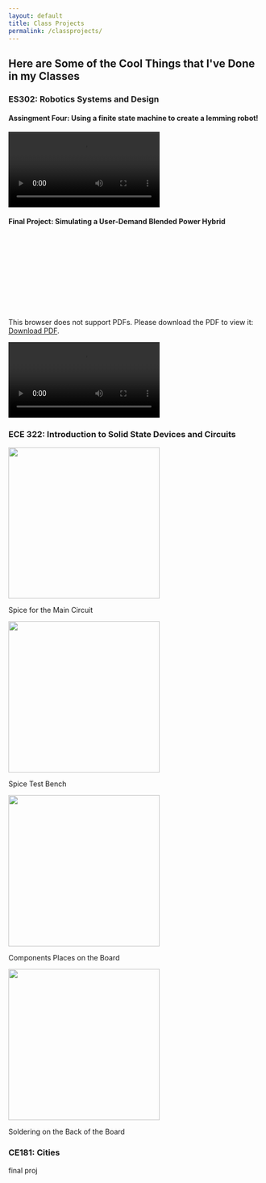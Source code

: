 ```yaml
---
layout: default
title: Class Projects
permalink: /classprojects/
---
```


## Here are Some of the Cool Things that I've Done in my Classes

### ES302: Robotics Systems and Design

#### Assingment Four: Using a finite state machine to create a lemming robot!

<video style="max-height: 300px; width: auto;" controls>
    <source src="https://r3dotstone.github.io/portfolio/media/ES302_A04_2_comped1.mp4" type="video/mp4">
    Your browser does not support the video tag.
</video> 

#### Final Project: Simulating a User-Demand Blended Power Hybrid

<object style="height: 450px; width: 600px;" data="https://r3dotstone.github.io/portfolio/media/ES302_Stone_FinalPoster.pdf" type="application/pdf" >
    <embed src="https://r3dotstone.github.io/portfolio/media/ES302_Stone_FinalPoster.pdf">
        <p>This browser does not support PDFs. Please download the PDF to view it: <a href="https://r3dotstone.github.io/portfolio/media/ES302_Stone_FinalPoster.pdf">Download PDF</a>.</p>
    </embed>
</object>

<video style="max-height: 300px; width: auto;" controls>
    <source src="https://r3dotstone.github.io/portfolio/media/G__.shortcut-targets-by-id_1_PeZcmc5YVnmj6_6Aui8IlOqeOcDBKTt_ES302_Stone_FinalProject_WeBots_worlds_highwayOvertake_mod.wbt (FinalProject_WeBots) - Webots R2022a 2023-02-24 10-25-02.mp4" type="video/mp4">
    Your browser does not support the video tag.
</video>

### ECE 322: Introduction to Solid State Devices and Circuits

<img src="https://r3dotstone.github.io/portfolio/media/SPICE1.png" height="300" >
<p> Spice for the Main Circuit </p>

<img src="https://r3dotstone.github.io/portfolio/media/SPICE2.png" height="300" >
<p> Spice Test Bench </p>

<img src="https://r3dotstone.github.io/portfolio/media/CIRC1.jpg" height="300" >
<p> Components Places on the Board </p>

<img src="https://r3dotstone.github.io/portfolio/media/CIRC2.jpeg" height="300" >
<p> Soldering on the Back of the Board </p>

### CE181: Cities
final proj